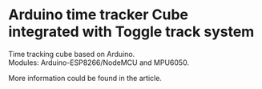 # Arduino time tracker Cube integrated with Toggle track system
Time tracking cube based on Arduino.</br>
Modules: Arduino-ESP8266/NodeMCU and MPU6050.

More information could be found in the article.

